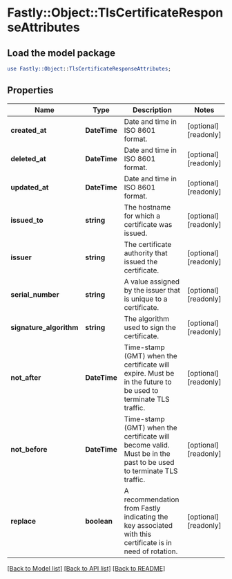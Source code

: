# Fastly::Object::TlsCertificateResponseAttributes

## Load the model package
```perl
use Fastly::Object::TlsCertificateResponseAttributes;
```

## Properties
Name | Type | Description | Notes
------------ | ------------- | ------------- | -------------
**created_at** | **DateTime** | Date and time in ISO 8601 format. | [optional] [readonly] 
**deleted_at** | **DateTime** | Date and time in ISO 8601 format. | [optional] [readonly] 
**updated_at** | **DateTime** | Date and time in ISO 8601 format. | [optional] [readonly] 
**issued_to** | **string** | The hostname for which a certificate was issued. | [optional] [readonly] 
**issuer** | **string** | The certificate authority that issued the certificate. | [optional] [readonly] 
**serial_number** | **string** | A value assigned by the issuer that is unique to a certificate. | [optional] [readonly] 
**signature_algorithm** | **string** | The algorithm used to sign the certificate. | [optional] [readonly] 
**not_after** | **DateTime** | Time-stamp (GMT) when the certificate will expire. Must be in the future to be used to terminate TLS traffic. | [optional] [readonly] 
**not_before** | **DateTime** | Time-stamp (GMT) when the certificate will become valid. Must be in the past to be used to terminate TLS traffic. | [optional] [readonly] 
**replace** | **boolean** | A recommendation from Fastly indicating the key associated with this certificate is in need of rotation. | [optional] [readonly] 

[[Back to Model list]](../README.md#documentation-for-models) [[Back to API list]](../README.md#documentation-for-api-endpoints) [[Back to README]](../README.md)


